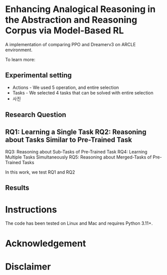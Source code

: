 # Enhancing Analogical Reasoning in the Abstraction and Reasoning Corpus via Model-Based RL
A implementation of comparing PPO and Dreamerv3 on ARCLE environment.

To learn more:

## Experimental setting
- Actions - We used 5 operation, and entire selection
- Tasks - We selected 4 tasks that can be solved with entire selection
- 사진

## Research Question
 RQ1: Learning a Single Task
 RQ2: Reasoning about Tasks Similar to Pre-Trained Task
 ---
 RQ3: Reasoning about Sub-Tasks of Pre-Trained Task
 RQ4: Learning Multiple Tasks Simultaneously 
 RQ5: Reasoning about Merged-Tasks of Pre-Trained Tasks

In this work, we test RQ1 and RQ2

## Results

# Instructions
The code has been tested on Linux and Mac and requires Python 3.11+.

# Acknowledgement

# Disclaimer
